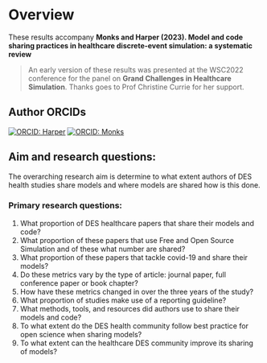 # Overview

These results accompany **Monks and Harper (2023).  Model and code sharing practices in healthcare discrete-event simulation: a systematic review**

> An early version of these results was presented at the WSC2022 conference for the panel on **Grand Challenges in Healthcare Simulation**.  Thanks goes to Prof Christine Currie for her support.

## Author ORCIDs

[![ORCID: Harper](https://img.shields.io/badge/ORCID-0000--0001--5274--5037-brightgreen)](https://orcid.org/0000-0001-5274-5037)
[![ORCID: Monks](https://img.shields.io/badge/ORCID-0000--0003--2631--4481-brightgreen)](https://orcid.org/0000-0003-2631-4481)

## Aim and research questions:

The overarching research aim is determine to what extent authors of DES health studies share models and where models are shared how is this done.

### Primary research questions:

1. What proportion of DES healthcare papers that share their models and code?
2. What proportion of these papers that use Free and Open Source Simulation and of these what number are shared?
3. What proportion of these papers that tackle covid-19 and share their models?
3. Do these metrics vary by the type of article: journal paper, full conference paper or book chapter?
4. How have these metrics changed in over the three years of the study?
5. What proportion of studies make use of a reporting guideline?
6. What methods, tools, and resources did authors use to share their models and code?
7. To what extent do the DES health community follow best practice for open science when sharing models?
8. To what extent can the healthcare DES community improve its sharing of models?